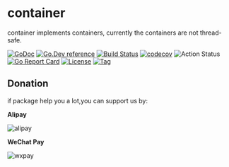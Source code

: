 # container

container implements containers, currently the containers are not thread-safe.

[![GoDoc](https://godoc.org/github.com/things-go/container?status.svg)](https://godoc.org/github.com/things-go/container)
[![Go.Dev reference](https://img.shields.io/badge/go.dev-reference-blue?logo=go&logoColor=white)](https://pkg.go.dev/github.com/things-go/container?tab=doc)
[![Build Status](https://www.travis-ci.com/things-go/container.svg?branch=main)](https://www.travis-ci.com/things-go/container)
[![codecov](https://codecov.io/gh/things-go/container/branch/main/graph/badge.svg)](https://codecov.io/gh/things-go/container)
![Action Status](https://github.com/things-go/container/workflows/Go/badge.svg)
[![Go Report Card](https://goreportcard.com/badge/github.com/things-go/container)](https://goreportcard.com/report/github.com/things-go/container)
[![License](https://img.shields.io/github/license/things-go/container)](https://github.com/things-go/container/raw/master/LICENSE)
[![Tag](https://img.shields.io/github/v/tag/things-go/container)](https://github.com/things-go/container/tags)


## Donation

if package help you a lot,you can support us by:

**Alipay**

![alipay](https://github.com/thinkgos/thinkgos/blob/master/asserts/alipay.jpg)

**WeChat Pay**

![wxpay](https://github.com/thinkgos/thinkgos/blob/master/asserts/wxpay.jpg)